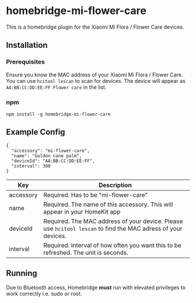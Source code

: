# homebridge-mi-flower-care

This is a homebridge plugin for the Xiaomi Mi Flora / Flower Care devices.


## Installation

### Prerequisites

Ensure you know the MAC address of your Xiaomi Mi Flora / Flower Care. You can use `hcitool lescan` to scan for devices. The device will appear as `AA:BB:CC:DD:EE:FF Flower care` in the list.

### npm

```
npm install -g homebridge-mi-flower-care
```


## Example Config

```
{
  "accessory": "mi-flower-care",
  "name": "Golden cane palm",
  "deviceId": "AA:BB:CC:DD:EE:FF",
  "interval": 300
}
``` 

| Key           | Description                                                                        |
|---------------|------------------------------------------------------------------------------------|
| accessory     | Required. Has to be "mi-flower-care"                                               |
| name          | Required. The name of this accessory. This will appear in your HomeKit app         |
| deviceId      | Required. The MAC address of your device. Please use `hcitool lescan` to find the MAC adress of your devices.  |
| interval      | Required. Interval of how often you want this to be refreshed. The unit is seconds. |


## Running

Due to Bluetooth access, Homebridge **must** run with elevated privileges to work correctly i.e. sudo or root.
